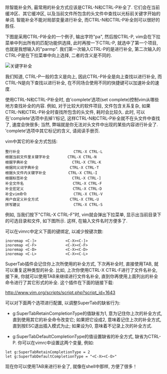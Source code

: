 除智能补全外, 最常用的补全方式应该是CTRL-N和CTRL-P补全了. 它们会在当前缓冲区、其它缓冲区, 以及当前文件所包含的头文件中查找以光标前关键字开始的单词. 智能补全不能对局部变量进行补全, 而CTRL-N和CTRL-P补全则可以很好的胜任. 

下图是采用CTRL-P补全的一个例子, 输出字符"pa", 然后按CTRL-P, vim会在下拉菜单中列出所有的匹配功能供选择, 此时再按一下CTRL-P, 就选中了第一个项目, 也就是我想输入的"parmp". 我们第一次输入CTRL-P的是进行补全, 第二次输入的CTRL-P是在下拉菜单中向上选择, 二者的含义是不同的. 

![关键字补全](images/1.png)

我们知道, CTRL-P一般的含义是向上, 因此CTRL-P补全是向上查找以进行补全, 而CTRL-N是向下查找以进行补全, 在不同场合使用不同的快捷键可以加速补全的速度. 

使用CTRL-N和CTRL-P补全时, 由’complete‘选项(set complete)控制vim从哪些地方查找补全的内容. 例如, 对于比较大的软件项目, 文件包含关系复杂, 如果CTRL-N和CTRL-P补全时查找所包含的头文件, 耗时会比较久. 此时, 可以在’complete‘选项中去掉’i‘标记, 这样CTRL-N和CTRL-P补全就不在头文件中查找了, 速度会快很多; 当然, 弊端就是你无法对头文件中出现的某些内容进行补全了. ’complete‘选项中其它标记的含义, 请阅读手册页. 

vim中其它的补全方式包括: 

```
整行补全                        CTRL-X CTRL-L
根据当前文件里关键字补全        CTRL-X CTRL-N
根据字典补全                    CTRL-X CTRL-K
根据同义词字典补全              CTRL-X CTRL-T
根据头文件内关键字补全          CTRL-X CTRL-I
根据标签补全                    CTRL-X CTRL-]
补全文件名                      CTRL-X CTRL-F
补全宏定义                      CTRL-X CTRL-D
补全vim命令                     CTRL-X CTRL-V
用户自定义补全方式              CTRL-X CTRL-U
拼写建议                        CTRL-X CTRL-S 
```

例如, 当我们按下"CTRL-X CTRL-F"时, vim就会弹出下拉菜单, 显示出当前目录下的可选目录和文件, 如下图所示. 这样, 在输入文件名时方便多了. 

可以在vimrc中定义下面的键绑定, 以减少按键次数: 

```
inoremap <C-]>             <C-X><C-]>
inoremap <C-F>             <C-X><C-F>
inoremap <C-D>             <C-X><C-D>
inoremap <C-L>             <C-X><C-L> 
```

SuperTab插件会记住你上次所使用的补全方式, 下次再补全时, 直接使用TAB, 就可以重复这种类型的补全. 比如, 上次你使用CTRL-X CTRL-F进行了文件名补全, 接下来, 你就可以使用TAB来继续进行文件名补全, 直到你再使用上面列出的补全命令进行了其它形式的补全. 这个插件在下面的链接下载: 

http://www.vim.org/scripts/script.php?script_id=1643

可以对下面两个选项进行配置, 以调整SuperTab的缺省行为: 

- g:SuperTabRetainCompletionType的值缺省为1, 意为记住你上次的补全方式, 直到使用其它的补全命令改变它; 如果把它设成2, 意味着记住上次的补全方式, 直到按ESC退出插入模式为止; 如果设为0, 意味着不记录上次的补全方式. 

- g:SuperTabDefaultCompletionType的值设置缺省的补全方式, 缺省为CTRL-P. 
你可以在vimrc中设置这两个变量, 例如: 

```
let g:SuperTabRetainCompletionType = 2
let g:SuperTabDefaultCompletionType = "<C-X><C-O>" 
```

现在你可以使用TAB来进行补全了, 就像在shell中那样, 方便了很多！